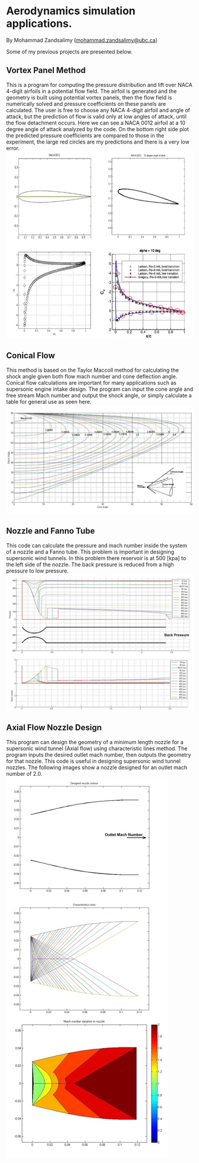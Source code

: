 # Aerodynamics simulation applications.

By Mohammad Zandsalimy (mohammad.zandsalimy@ubc.ca)

Some of my previous projects are presented below.

## Vortex Panel Method
This is a program for computing the pressure distribution and lift over NACA 4-digit airfoils in a potential flow field. The airfoil is generated and the geometry is built using potential vortex panels, then the flow field is numerically solved and pressure coefficients on these panels are calculated. The user is free to choose any NACA 4-digit airfoil and angle of attack, but the prediction of flow is valid only at low angles of attack, until the flow detachment occurs. Here we can see a NACA 0012 airfoil at a 10 degree angle of attack analyzed by the code. On the bottom right side plot the predicted pressure coefficients are compared to those in the experiment, the large red  circles are my predictions and there is a very low error.
![Alt Text](Previous/c1.jpg)

## Conical Flow
This method is based on the Taylor Maccoll method for calculating the shock angle given both flow mach number and cone deflection angle. Conical flow calculations are important for many applications such as supersonic engine intake design. The program can input the cone angle and free stream Mach number and output the shock angle, or simply calculate a table for general use as seen here. 
![Alt Text](Previous/c2.jpg)

## Nozzle and Fanno Tube 
This code can calculate the pressure and mach number inside the system of a nozzle and a Fanno tube. This problem is important in designing supersonic wind tunnels. In this problem there reservoir is at 500 [kpa] to the left side of the nozzle. The back pressure is reduced from a high pressure to low pressure.
![Alt Text](Previous/c3.jpg)

## Axial Flow Nozzle Design
This program can design the geometry of a minimum length nozzle for a supersonic wind tunnel (Axial flow) using characteristic lines method. The program inputs the desired outlet mach number, then outputs the geometry for that nozzle. This code is useful in designing supersonic wind tunnel nozzles. The following images show a nozzle designed for an outlet mach number of 2.0.
![Alt Text](Previous/c4.jpg)



